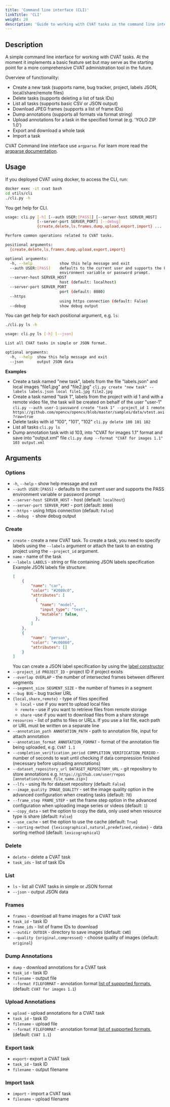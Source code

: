 ```yaml
---
title: 'Command line interface (CLI)'
linkTitle: 'CLI'
weight: 28
description: 'Guide to working with CVAT tasks in the command line interface. This section on [GitHub](https://github.com/openvinotoolkit/cvat/tree/develop/utils/cli).'
---
```


## Description

A simple command line interface for working with CVAT tasks. At the moment it
implements a basic feature set but may serve as the starting point for a more
comprehensive CVAT administration tool in the future.

Overview of functionality:

- Create a new task (supports name, bug tracker, project, labels JSON, local/share/remote files)
- Delete tasks (supports deleting a list of task IDs)
- List all tasks (supports basic CSV or JSON output)
- Download JPEG frames (supports a list of frame IDs)
- Dump annotations (supports all formats via format string)
- Upload annotations for a task in the specified format (e.g. 'YOLO ZIP 1.0')
- Export and download a whole task
- Import a task

CVAT Command line interface use `argparse`.
For learn more read the [argparse documentation](https://docs.python.org/library/argparse.html#).

## Usage

If you deployed CVAT using docker, to access the CLI, run:

```bash
docker exec -it cvat bash
cd utils/cli
./cli.py -h
```
You get help for CLI.

```bash
usage: cli.py [-h] [--auth USER:[PASS]] [--server-host SERVER_HOST]
              [--server-port SERVER_PORT] [--debug]
              {create,delete,ls,frames,dump,upload,export,import} ...

Perform common operations related to CVAT tasks.

positional arguments:
  {create,delete,ls,frames,dump,upload,export,import}

optional arguments:
  -h, --help            show this help message and exit
  --auth USER:[PASS]    defaults to the current user and supports the PASS
                        environment variable or password prompt.
  --server-host SERVER_HOST
                        host (default: localhost)
  --server-port SERVER_PORT
                        port (default: 8080)
  --https
                        using https connection (default: False)
  --debug               show debug output
```

You can get help for each positional argument, e.g. `ls`:

```bash
./cli.py ls -h
```
```bash
usage: cli.py ls [-h] [--json]

List all CVAT tasks in simple or JSON format.

optional arguments:
  -h, --help  show this help message and exit
  --json      output JSON data
```

**Examples**

- Create a task named "new task", labels from the file "labels.json" and local images "file1.jpg" and "file2.jpg"
  `cli.py create "new task" --labels labels.json local file1.jpg file2.jpg`
- Create a task named "task 1", labels from the project with id 1 and with a remote video file,
  the task will be created on behalf of the user "user-1"
  `cli.py --auth user-1:password create "task 1" --project_id 1 remote https://github.com/opencv/opencv/blob/master/samples/data/vtest.avi?raw=true`
- Delete tasks with id "100", "101", "102"
  `cli.py delete 100 101 102`
- List all tasks
  `cli.py ls`
- Dump annotation task with id 103, into "CVAT for images 1.1" format and save into "output.xml" file
  `cli.py dump --format "CVAT for images 1.1" 103 output.xml`

## Arguments

### Options

- `-h`, `--help` - show help message and exit
- `--auth USER:[PASS]` - defaults to the current user and supports the PASS environment variable or password prompt
- `--server-host SERVER_HOST` - host (default: `localhost`)
- `--server-port SERVER_PORT` - port (default: `8080`)
- `--https` - using https connection (default: `False`)
- `--debug ` - show debug output

### Create

- `create` - create a new CVAT task. To create a task, you need to specify labels using the `--labels` argument
  or attach the task to an existing project using the `--project_id` argument.
- `name` - name of the task
- `--labels LABELS` - string or file containing JSON labels specification
  Example JSON labels file structure:
  ```json
  [
      {
          "name": "car",
          "color": "#2080c0",
          "attributes": [
            {
              "name": "model",
              "input_type": "text",
              "mutable": false,
            },
          ]
      },
      {
          "name": "person",
          "color": "#c06060",
          "attributes": []
      }
  ]
  ```
  You can create a JSON label specification by using the [label constructor](/docs/manual/basics/creating_an_annotation_task/#labels)
- `--project_id PROJECT_ID` - project ID if project exists
- `--overlap OVERLAP` - the number of intersected frames between different segments
- `--segment_size SEGMENT_SIZE` - the number of frames in a segment
- `--bug BUG` - bug tracker URL
- `{local,share,remote}` - type of files specified
  - `local` - use if you want to upload local files
  - `remote` - use if you want to retrieve files from remote storage
  - `share` -use if you want to download files from a share  storage
- `resources` - list of paths to files or URLs. If you use a list file,
  each path or URL must be written on a separate line
- `--annotation_path ANNOTATION_PATH` - path to annotation file, input for attach annotation
- `--annotation_format ANNOTATION_FORMAT` - format of the annotation file being uploaded, e.g. `CVAT 1.1`
- `--completion_verification_period COMPLETION_VERIFICATION_PERIOD` - number of seconds to wait until checking
  if data compression finished (necessary before uploading annotations)
- `--dataset_repository_url DATASET_REPOSITORY_URL` - git repository to store annotations
  e.g. `https://github.com/user/repos [annotation/<anno_file_name.zip>]`
- `--lfs` - using lfs for dataset repository (default: `False`)
- `--image_quality IMAGE_QUALITY` - set the image quality option in the advanced configuration when creating tasks
  (default: `70`)
- `--frame_step FRAME_STEP` -
  set the frame step option in the advanced configuration when uploading image series or videos (default: `1`)
- `--copy_data` - set the option to copy the data, only used when resource type is share (default: `False`)
- `--use_cache` - set the option to use the cache (default: `True`)
- `--sorting-method {lexicographical,natural,predefined,random}` - data sorting method (default: `lexicographical`)

### Delete

- `delete` - delete a CVAT task
- `task_ids` - list of task IDs

### List

- `ls` - list all CVAT tasks in simple or JSON format
- `--json` - output JSON data

### Frames

- `frames` - download all frame images for a CVAT task
- `task_id` - task ID
- `frame_ids` - list of frame IDs to download
- `--outdir OUTDIR` - directory to save images (default: `CWD`)
- `--quality {original,compressed}` - choose quality of images (default: `original`)

### Dump Annotations

- `dump` - download annotations for a CVAT task
- `task_id` - task ID
- `filename` - output file
- `--format FILEFORMAT` - annotation format [list of supported formats](/docs/manual/advanced/formats),
  (default: `CVAT for images 1.1`)

### Upload Annotations

- `upload` - upload annotations for a CVAT task
- `task_id` - task ID
- `filename` - upload file
- `--format FILEFORMAT` - annotation format [list of supported formats](/docs/manual/advanced/formats),
  (default: `CVAT 1.1`)

### Export task

- `export`- export a CVAT task
- `task_id` - task ID
- `filename` - output filename

### Import task

- `import` - import a CVAT task
- `filename` - upload filename
